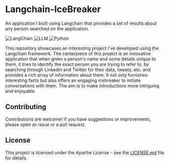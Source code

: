 # **Langchain-IceBreaker**
An application I built using Langchain that provides a set of results about any person searched on the application.

![LangChain](https://img.shields.io/badge/Langchain-Framework-orange.svg)
![LLM](https://img.shields.io/badge/API-LLM-green.svg)
![Python](https://img.shields.io/badge/Python-3.x-blue.svg)

This repository showcases an interesting project I've developed using the Langchain framework. The centerpiece of this project is an innovative application that when given a person's name and some details unique to them, it tries to identify the exact person you are trying to refer to, by searching through LinkedIn and Twitter for their data, tweets, etc. and provides a rich array of information about them. It not only furnishes interesting facts but also offers an engaging icebreaker to initiate conversations with them. The aim is to make introductions more intriguing and enjoyable.

## Contributing

Contributions are welcome! If you have suggestions or improvements, please open an issue or a pull request.

## License

This project is licensed under the Apache License - see the [LICENSE.md](LICENSE.md) file for details.
